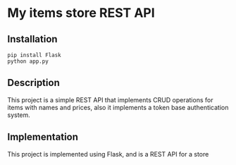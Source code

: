 # My items store REST API

## Installation

```
pip install Flask
python app.py
```

## Description
This project is a simple REST API that implements CRUD operations for items with names and prices, also it implements a token base authentication system.

## Implementation
This project is implemented using Flask, and is a REST API for a store